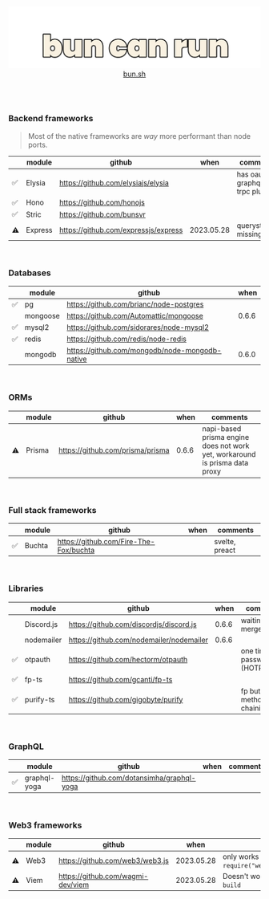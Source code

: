 <a href="https://bun.sh">
<p align="center">
  <img src="https://raw.githubusercontent.com/emastho/bun-can-run/main/bun.svg" alt="Bun logo" /><br/>
  bun.sh
</p>
</a>
<br /><br />

### Backend frameworks
> Most of the native frameworks are *way* more performant than node ports.

||module|github|when|comments|
|--|--|--|--|--|
|✅| Elysia | https://github.com/elysiajs/elysia | | has oauth2, graphql, trpc plugins
|✅|Hono|https://github.com/honojs|
|✅|Stric|https://github.com/bunsvr|
|⚠️|Express|https://github.com/expressjs/express|2023.05.28|querystrings missing|

<br />

### Databases
|| module |  github | when |
|--|--|--|--|
|✅| pg | https://github.com/brianc/node-postgres |
||mongoose|https://github.com/Automattic/mongoose| 0.6.6
|✅|mysql2|https://github.com/sidorares/node-mysql2|
|✅|redis|https://github.com/redis/node-redis|
||mongodb|https://github.com/mongodb/node-mongodb-native| 0.6.0

<br />

### ORMs
||module|github|when|comments|
|--|--|--|--|--|
|⚠️|Prisma|https://github.com/prisma/prisma|0.6.6|napi-based prisma engine does not work yet, workaround is prisma data proxy|

<br />

### Full stack frameworks
||module|github|when|comments|
|--|--|--|--|--|
|✅|Buchta|https://github.com/Fire-The-Fox/buchta||svelte, preact

<br />

### Libraries
|| module |  github | when | comments |
|--|--|--|--|--|
|| Discord.js | https://github.com/discordjs/discord.js | 0.6.6 | waiting for pr merge |
||nodemailer|https://github.com/nodemailer/nodemailer|0.6.6|
|✅|otpauth|https://github.com/hectorm/otpauth||one time password (HOTP/TOTP)
|✅| fp-ts | https://github.com/gcanti/fp-ts ||
|✅|purify-ts|https://github.com/gigobyte/purify||fp but with method chaining|

<br />

### GraphQL
||module|github|when|comments|
|--|--|--|--|--|
|✅|graphql-yoga|https://github.com/dotansimha/graphql-yoga|

<br />

### Web3 frameworks
|| module |  github | when | comments |
|--|--|--|--|--|
|⚠️| Web3 | https://github.com/web3/web3.js |2023.05.28| only works if required `const Web3 = require("web3/dist/web3.min.js");`
|⚠️| Viem | https://github.com/wagmi-dev/viem |2023.05.28| Doesn't work unless used with `bun build`
